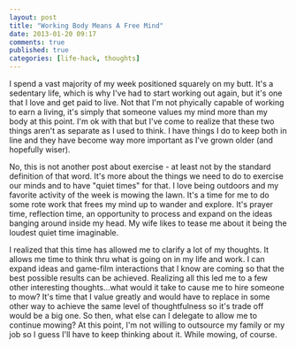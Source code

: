 ```yaml
---
layout: post
title: "Working Body Means A Free Mind"
date: 2013-01-20 09:17
comments: true
published: true
categories: [life-hack, thoughts]
---
```

I spend a vast majority of my week positioned squarely on my butt. It's a sedentary life, which is why I've had to start
working out again, but it's one that I love and get paid to live. Not that I'm not phyically capable of working to earn
a living, it's simply that someone values my mind more than my body at this point. I'm ok with that but I've come to
realize that these two things aren't as separate as I used to think. I have things I do to keep both in line and they
have become way more important as I've grown older (and hopefully wiser).

No, this is not another post about exercise - at least not by the standard definition of that word. It's more about the
things we need to do to exercise our minds and to have "quiet times" for that. I love being outdoors and my favorite activity of the week is mowing the lawn. It's a time for me to do some rote work that frees my mind up to wander and explore.
It's prayer time, reflection time, an opportunity to process and
expand on the ideas banging around inside my head. My wife likes to tease me about it being the loudest quiet time imaginable.

I realized that this time has allowed me to clarify a lot of my thoughts. It allows me time to think thru what is going
on in my life and work. I can expand ideas and game-film interactions that I know are coming so that the best possible
results can be achieved. Realizing all this led me to a few other interesting thoughts...what would it take to cause me
to hire someone to mow? It's time that I value greatly and would have to replace in some other way to achieve the same
level of thoughtfulness so it's trade off would be a big one. So then, what else can I delegate to allow me to continue
mowing? At this point, I'm not willing to outsource my family or my job so I guess I'll have to keep thinking about it.
While mowing, of course.
